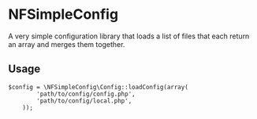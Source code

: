 NFSimpleConfig
==============

A very simple configuration library that loads a list of files that each
return an array and merges them together.


Usage
-----

    $config = \NFSimpleConfig\Config::loadConfig(array(
            'path/to/config/config.php',
            'path/to/config/local.php',
        ));

